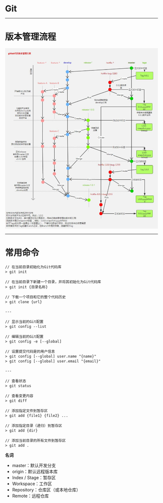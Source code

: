 <b style="font-size: 2em">Git</b>

---

# 版本管理流程

<a href="../assets/git_flow.jpg" title="点击预览" target="_blank"><img src="../assets/git_flow.jpg" style="zoom:100%" alt="版本管理流程"></a>

---

# 常用命令

```text
// 在当前目录初始化为Git代码库
> git init

// 在当前目录下新建一个目录，并将其初始化为Git代码库
> git init {目录名称}

// 下载一个项目和它的整个代码历史
> git clone {url}

---

// 显示当前的Git配置
> git config --list

// 编辑当前的Git配置
> git config -e [--global]

// 设置提交代码是的用户信息
> git config [--global] user.name "{name}"
> git config [--global] user.email "{email}"

---

// 查看状态
> git status

// 查看变更内容
> git diff

// 添加指定文件到暂存区
> git add {file1} {file2} ...

// 添加指定目录（递归）到暂存区
> git add {dir}

// 添加当前目录的所有文件到暂存区
> git add .

```

**名词**

* master：默认开发分支
* origin：默认远程版本库
* Index / Stage：暂存区
* Workspace：工作区
* Repository：仓库区（或本地仓库）
* Remote：远程仓库
